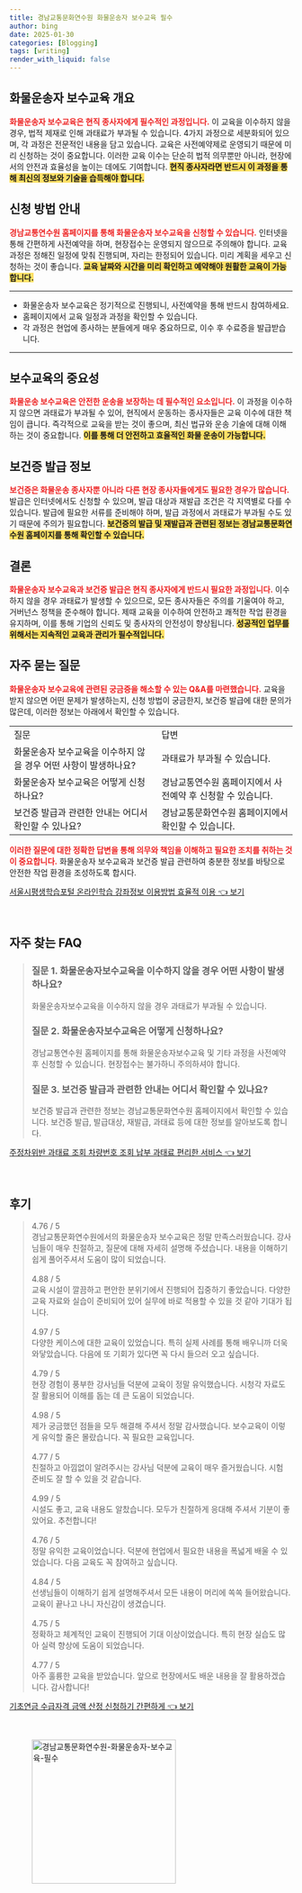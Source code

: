 ```yaml
---
title: 경남교통문화연수원 화물운송자 보수교육 필수
author: bing
date: 2025-01-30
categories: [Blogging]
tags: [writing]
render_with_liquid: false
---
```



<h2 id='화물운송자 보수교육 개요'>화물운송자 보수교육 개요</h2>

<p><b><span style="color: #ee2323;">화물운송자 보수교육은 현직 종사자에게 필수적인 과정입니다.</span></b> 이 교육을 이수하지 않을 경우, 법적 제재로 인해 과태료가 부과될 수 있습니다. 4가지 과정으로 세분화되어 있으며, 각 과정은 전문적인 내용을 담고 있습니다. 교육은 사전예약제로 운영되기 때문에 미리 신청하는 것이 중요합니다. 이러한 교육 이수는 단순히 법적 의무뿐만 아니라, 현장에서의 안전과 효율성을 높이는 데에도 기여합니다. <b><span style="background-color: #ffe066;">현직 종사자라면 반드시 이 과정을 통해 최신의 정보와 기술을 습득해야 합니다.</span></b></p>

<h2 id='신청 방법 안내'>신청 방법 안내</h2>

<p><b><span style="color: #ee2323;">경남교통연수원 홈페이지를 통해 화물운송자 보수교육을 신청할 수 있습니다.</span></b> 인터넷을 통해 간편하게 사전예약을 하며, 현장접수는 운영되지 않으므로 주의해야 합니다. 교육 과정은 정해진 일정에 맞춰 진행되며, 자리는 한정되어 있습니다. 미리 계획을 세우고 신청하는 것이 좋습니다. <b><span style="background-color: #ffe066;">교육 날짜와 시간을 미리 확인하고 예약해야 원활한 교육이 가능합니다.</span></b></p>

<hr />

<ul>
    <li>화물운송자 보수교육은 정기적으로 진행되니, 사전예약을 통해 반드시 참여하세요.</li>
    <li>홈페이지에서 교육 일정과 과정을 확인할 수 있습니다.</li>
    <li>각 과정은 현업에 종사하는 분들에게 매우 중요하므로, 이수 후 수료증을 발급받습니다.</li>
</ul>

<hr />

<h2 id='보수교육의 중요성'>보수교육의 중요성</h2>

<p><b><span style="color: #ee2323;">화물운송 보수교육은 안전한 운송을 보장하는 데 필수적인 요소입니다.</span></b> 이 과정을 이수하지 않으면 과태료가 부과될 수 있어, 현직에서 운동하는 종사자들은 교육 이수에 대한 책임이 큽니다. 즉각적으로 교육을 받는 것이 좋으며, 최신 법규와 운송 기술에 대해 이해하는 것이 중요합니다. <b><span style="background-color: #ffe066;">이를 통해 더 안전하고 효율적인 화물 운송이 가능합니다.</span></b></p>

<h2 id='보건증 발급 정보'>보건증 발급 정보</h2>

<p><b><span style="color: #ee2323;">보건증은 화물운송 종사자뿐 아니라 다른 현장 종사자들에게도 필요한 경우가 많습니다.</span></b> 발급은 인터넷에서도 신청할 수 있으며, 발급 대상과 재발급 조건은 각 지역별로 다를 수 있습니다. 발급에 필요한 서류를 준비해야 하며, 발급 과정에서 과태료가 부과될 수도 있기 때문에 주의가 필요합니다. <b><span style="background-color: #ffe066;">보건증의 발급 및 재발급과 관련된 정보는 경남교통문화연수원 홈페이지를 통해 확인할 수 있습니다.</span></b></p>

<h2 id='결론'>결론</h2>

<p><b><span style="color: #ee2323;">화물운송자 보수교육과 보건증 발급은 현직 종사자에게 반드시 필요한 과정입니다.</span></b> 이수하지 않을 경우 과태료가 발생할 수 있으므로, 모든 종사자들은 주의를 기울여야 하고, 거버넌스 정책을 준수해야 합니다. 제때 교육을 이수하여 안전하고 쾌적한 작업 환경을 유지하며, 이를 통해 기업의 신뢰도 및 종사자의 안전성이 향상됩니다. <b><span style="background-color: #ffe066;">성공적인 업무를 위해서는 지속적인 교육과 관리가 필수적입니다.</span></b></p>

<h2 id='자주 묻는 질문'>자주 묻는 질문</h2>

<p><b><span style="color: #ee2323;">화물운송자 보수교육에 관련된 궁금증을 해소할 수 있는 Q&A를 마련했습니다.</span></b> 교육을 받지 않으면 어떤 문제가 발생하는지, 신청 방법이 궁금한지, 보건증 발급에 대한 문의가 많은데, 이러한 정보는 아래에서 확인할 수 있습니다.</p>

<table>
    <tr>
        <td>질문</td>
        <td>답변</td>
    </tr>
    <tr>
        <td>화물운송자 보수교육을 이수하지 않을 경우 어떤 사항이 발생하나요?</td>
        <td>과태료가 부과될 수 있습니다.</td>
    </tr>
    <tr>
        <td>화물운송자 보수교육은 어떻게 신청하나요?</td>
        <td>경남교통연수원 홈페이지에서 사전예약 후 신청할 수 있습니다.</td>
    </tr>
    <tr>
        <td>보건증 발급과 관련한 안내는 어디서 확인할 수 있나요?</td>
        <td>경남교통문화연수원 홈페이지에서 확인할 수 있습니다.</td>
    </tr>
</table>

<p><b><span style="color: #ee2323;">이러한 질문에 대한 정확한 답변을 통해 의무와 책임을 이해하고 필요한 조치를 취하는 것이 중요합니다.</span></b> 화물운송자 보수교육과 보건증 발급 관련하여 충분한 정보를 바탕으로 안전한 작업 환경을 조성하도록 합시다.</p>


<p><a class="click-button" title="서울시평생학습포털 온라인학습 강좌정보 이용방법 효율적 이용" href="https://24nara.github.io/posts/%EC%84%9C%EC%9A%B8%EC%8B%9C%ED%8F%89%EC%83%9D%ED%95%99%EC%8A%B5%ED%8F%AC%ED%84%B8-%EC%98%A8%EB%9D%BC%EC%9D%B8%ED%95%99%EC%8A%B5-%EA%B0%95%EC%A2%8C%EC%A0%95%EB%B3%B4-%EC%9D%B4%EC%9A%A9%EB%B0%A9%EB%B2%95-%ED%9A%A8%EC%9C%A8%EC%A0%81-%EC%9D%B4%EC%9A%A9/" rel="dofollow">서울시평생학습포털 온라인학습 강좌정보 이용방법 효율적 이용 👈 보기</a></p><br>
<h2 id='자주_찾는_FAQ'>자주 찾는 FAQ</h2>
<div itemscope="" itemtype="https://schema.org/FAQPage"> 
<blockquote> 
<div itemscope="" itemprop="mainEntity" itemtype="https://schema.org/Question"> 
<h3 itemprop="name">질문 1. 화물운송자보수교육을 이수하지 않을 경우 어떤 사항이 발생하나요?</h3> 
<div itemscope="" itemprop="acceptedAnswer" itemtype="https://schema.org/Answer"> 
<span itemprop="text"> 
<p>화물운송자보수교육을 이수하지 않을 경우 과태료가 부과될 수 있습니다.</p> 
</span> 
</div> 
</div> 
<div itemscope="" itemprop="mainEntity" itemtype="https://schema.org/Question"> 
<h3 itemprop="name">질문 2. 화물운송자보수교육은 어떻게 신청하나요?</h3> 
<div itemscope="" itemprop="acceptedAnswer" itemtype="https://schema.org/Answer"> 
<span itemprop="text"> 
<p>경남교통연수원 홈페이지를 통해 화물운송자보수교육 및 기타 과정을 사전예약 후 신청할 수 있습니다. 현장접수는 불가하니 주의하셔야 합니다.</p> 
</span> 
</div> 
</div> 
<div itemscope="" itemprop="mainEntity" itemtype="https://schema.org/Question"> 
<h3 itemprop="name">질문 3. 보건증 발급과 관련한 안내는 어디서 확인할 수 있나요?</h3> 
<div itemscope="" itemprop="acceptedAnswer" itemtype="https://schema.org/Answer"> 
<span itemprop="text"> 
<p>보건증 발급과 관련한 정보는 경남교통문화연수원 홈페이지에서 확인할 수 있습니다. 보건증 발급, 발급대상, 재발급, 과태료 등에 대한 정보를 알아보도록 합니다.</p> 
</span> 
</div> 
</div> 
</blockquote> 
</div>
<p><a class="click-button" title="주정차위반 과태료 조회 차량번호 조회 납부 과태료 편리한 서비스" href="https://24nara.github.io/posts/%EC%A3%BC%EC%A0%95%EC%B0%A8%EC%9C%84%EB%B0%98-%EA%B3%BC%ED%83%9C%EB%A3%8C-%EC%A1%B0%ED%9A%8C-%EC%B0%A8%EB%9F%89%EB%B2%88%ED%98%B8-%EC%A1%B0%ED%9A%8C-%EB%82%A9%EB%B6%80-%EA%B3%BC%ED%83%9C%EB%A3%8C-%ED%8E%B8%EB%A6%AC%ED%95%9C-%EC%84%9C%EB%B9%84%EC%8A%A4/" rel="dofollow">주정차위반 과태료 조회 차량번호 조회 납부 과태료 편리한 서비스 👈 보기</a></p><br>
<h2 id='후기'>후기</h2>
<div itemscope itemtype="https://schema.org/Product">
  <blockquote>
  <div itemprop="review" itemscope itemtype="https://schema.org/Review">
      <div itemprop="reviewRating" itemscope itemtype="https://schema.org/Rating"> <span itemprop="ratingValue">4.76</span> / <span itemprop="bestRating">5</span> </div>
      <span itemprop="reviewBody">경남교통문화연수원에서의 화물운송자 보수교육은 정말 만족스러웠습니다. 강사님들이 매우 친절하고, 질문에 대해 자세히 설명해 주셨습니다. 내용을 이해하기 쉽게 풀어주셔서 도움이 많이 되었습니다.</span>
  </div>
  <br>
  <div itemprop="review" itemscope itemtype="https://schema.org/Review">
      <div itemprop="reviewRating" itemscope itemtype="https://schema.org/Rating"> <span itemprop="ratingValue">4.88</span> / <span itemprop="bestRating">5</span> </div>
      <span itemprop="reviewBody">교육 시설이 깔끔하고 편안한 분위기에서 진행되어 집중하기 좋았습니다. 다양한 교육 자료와 실습이 준비되어 있어 실무에 바로 적용할 수 있을 것 같아 기대가 됩니다.</span>
  </div>
  <br>
  <div itemprop="review" itemscope itemtype="https://schema.org/Review">
      <div itemprop="reviewRating" itemscope itemtype="https://schema.org/Rating"> <span itemprop="ratingValue">4.97</span> / <span itemprop="bestRating">5</span> </div>
      <span itemprop="reviewBody">다양한 케이스에 대한 교육이 있었습니다. 특히 실제 사례를 통해 배우니까 더욱 와닿았습니다. 다음에 또 기회가 있다면 꼭 다시 들으러 오고 싶습니다.</span>
  </div>
  <br>
  <div itemprop="review" itemscope itemtype="https://schema.org/Review">
      <div itemprop="reviewRating" itemscope itemtype="https://schema.org/Rating"> <span itemprop="ratingValue">4.79</span> / <span itemprop="bestRating">5</span> </div>
      <span itemprop="reviewBody">현장 경험이 풍부한 강사님들 덕분에 교육이 정말 유익했습니다. 시청각 자료도 잘 활용되어 이해를 돕는 데 큰 도움이 되었습니다.</span>
  </div>
  <br>
  <div itemprop="review" itemscope itemtype="https://schema.org/Review">
      <div itemprop="reviewRating" itemscope itemtype="https://schema.org/Rating"> <span itemprop="ratingValue">4.98</span> / <span itemprop="bestRating">5</span> </div>
      <span itemprop="reviewBody">제가 궁금했던 점들을 모두 해결해 주셔서 정말 감사했습니다. 보수교육이 이렇게 유익할 줄은 몰랐습니다. 꼭 필요한 교육입니다.</span>
  </div>
  <br>
  <div itemprop="review" itemscope itemtype="https://schema.org/Review">
      <div itemprop="reviewRating" itemscope itemtype="https://schema.org/Rating"> <span itemprop="ratingValue">4.77</span> / <span itemprop="bestRating">5</span> </div>
      <span itemprop="reviewBody">친절하고 아낌없이 알려주시는 강사님 덕분에 교육이 매우 즐거웠습니다. 시험 준비도 잘 할 수 있을 것 같습니다.</span>
  </div>
  <br>
  <div itemprop="review" itemscope itemtype="https://schema.org/Review">
      <div itemprop="reviewRating" itemscope itemtype="https://schema.org/Rating"> <span itemprop="ratingValue">4.99</span> / <span itemprop="bestRating">5</span> </div>
      <span itemprop="reviewBody">시설도 좋고, 교육 내용도 알찼습니다. 모두가 친절하게 응대해 주셔서 기분이 좋았어요. 추천합니다!</span>
  </div>
  <br>
  <div itemprop="review" itemscope itemtype="https://schema.org/Review">
      <div itemprop="reviewRating" itemscope itemtype="https://schema.org/Rating"> <span itemprop="ratingValue">4.76</span> / <span itemprop="bestRating">5</span> </div>
      <span itemprop="reviewBody">정말 유익한 교육이었습니다. 덕분에 현업에서 필요한 내용을 폭넓게 배울 수 있었습니다. 다음 교육도 꼭 참여하고 싶습니다.</span>
  </div>
  <br>
  <div itemprop="review" itemscope itemtype="https://schema.org/Review">
      <div itemprop="reviewRating" itemscope itemtype="https://schema.org/Rating"> <span itemprop="ratingValue">4.84</span> / <span itemprop="bestRating">5</span> </div>
      <span itemprop="reviewBody">선생님들이 이해하기 쉽게 설명해주셔서 모든 내용이 머리에 쏙쏙 들어왔습니다. 교육이 끝나고 나니 자신감이 생겼습니다.</span>
  </div>
  <br>
  <div itemprop="review" itemscope itemtype="https://schema.org/Review">
      <div itemprop="reviewRating" itemscope itemtype="https://schema.org/Rating"> <span itemprop="ratingValue">4.75</span> / <span itemprop="bestRating">5</span> </div>
      <span itemprop="reviewBody">정확하고 체계적인 교육이 진행되어 기대 이상이었습니다. 특히 현장 실습도 많아 실력 향상에 도움이 되었습니다.</span>
  </div>
  <br>
  <div itemprop="review" itemscope itemtype="https://schema.org/Review">
      <div itemprop="reviewRating" itemscope itemtype="https://schema.org/Rating"> <span itemprop="ratingValue">4.77</span> / <span itemprop="bestRating">5</span> </div>
      <span itemprop="reviewBody">아주 훌륭한 교육을 받았습니다. 앞으로 현장에서도 배운 내용을 잘 활용하겠습니다. 감사합니다!</span>
  </div>
  </blockquote>
</div>
<p><a class="click-button" title="기초연금 수급자격 금액 산정 신청하기 간편하게" href="https://24nara.github.io/posts/%EA%B8%B0%EC%B4%88%EC%97%B0%EA%B8%88-%EC%88%98%EA%B8%89%EC%9E%90%EA%B2%A9-%EA%B8%88%EC%95%A1-%EC%82%B0%EC%A0%95-%EC%8B%A0%EC%B2%AD%ED%95%98%EA%B8%B0-%EA%B0%84%ED%8E%B8%ED%95%98%EA%B2%8C/" rel="dofollow">기초연금 수급자격 금액 산정 신청하기 간편하게 👈 보기</a></p><br>
<figure class="image"><img src="https://24nara.github.io/assets/img/thumbnail/경남교통문화연수원-화물운송자-보수교육-필수.webp" alt="경남교통문화연수원-화물운송자-보수교육-필수" width="256" height="256"></figure>